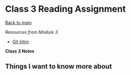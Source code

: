 # Class 3 Reading Assignment

[Back to main](https://michaeldulin.github.io/reading-notes)

*Resources from Module 3* 
- [Git Intro](https://blog.udemy.com/git-tutorial-a-comprehensive-guide/)


**Class 3 Notes**

## Things I want to know more about
